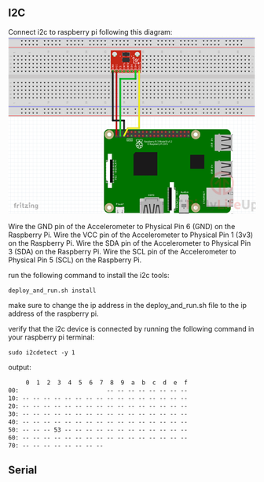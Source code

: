 ## I2C

Connect i2c to raspberry pi following this diagram:
![alt text](i2c-wiring.png)

Wire the GND pin of the Accelerometer to Physical Pin 6 (GND) on the Raspberry Pi.
Wire the VCC pin of the Accelerometer to Physical Pin 1 (3v3) on the Raspberry Pi.
Wire the SDA pin of the Accelerometer to Physical Pin 3 (SDA) on the Raspberry Pi.
Wire the SCL pin of the Accelerometer to Physical Pin 5 (SCL) on the Raspberry Pi.

run the following command to install the i2c tools:
```
deploy_and_run.sh install
```

make sure to change the ip address in the deploy_and_run.sh file to the ip address of the raspberry pi.

verify that the i2c device is connected by running the following command in your raspberry pi terminal:
```
sudo i2cdetect -y 1
```
output:
```
     0  1  2  3  4  5  6  7  8  9  a  b  c  d  e  f
00:                         -- -- -- -- -- -- -- -- 
10: -- -- -- -- -- -- -- -- -- -- -- -- -- -- -- -- 
20: -- -- -- -- -- -- -- -- -- -- -- -- -- -- -- -- 
30: -- -- -- -- -- -- -- -- -- -- -- -- -- -- -- -- 
40: -- -- -- -- -- -- -- -- -- -- -- -- -- -- -- -- 
50: -- -- -- 53 -- -- -- -- -- -- -- -- -- -- -- -- 
60: -- -- -- -- -- -- -- -- -- -- -- -- -- -- -- -- 
70: -- -- -- -- -- -- -- --   
```

## Serial